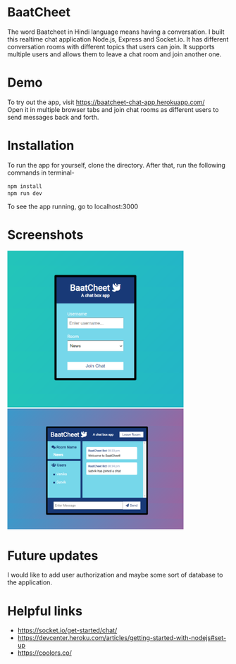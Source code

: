 # BaatCheet
The word Baatcheet in Hindi language means having a conversation. I built this realtime chat application Node.js, Express and Socket.io. It has different conversation rooms with different topics that users can join. It supports multiple users and allows them to leave a chat room and join another one.

# Demo
To try out the app, visit https://baatcheet-chat-app.herokuapp.com/     
Open it in multiple browser tabs and join chat rooms as different users to send messages back and forth. 

# Installation
To run the app for yourself, clone the directory. After that, run the following commands in terminal-    
```
npm install    
npm run dev 
```
To see the app running, go to localhost:3000    

# Screenshots
<img src="images/SS2.png" width="400" />     
<img src="images/SS1.png" width="400" />       

# Future updates
I would like to add user authorization and maybe some sort of database to the application. 

# Helpful links
* https://socket.io/get-started/chat/     
* https://devcenter.heroku.com/articles/getting-started-with-nodejs#set-up      
* https://coolors.co/
